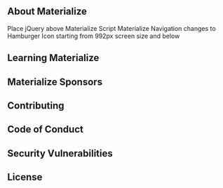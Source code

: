 ## About Materialize
Place jQuery above Materialize Script
Materialize Navigation changes to Hamburger Icon starting from 992px screen size and below

## Learning Materialize



## Materialize Sponsors




## Contributing



## Code of Conduct



## Security Vulnerabilities



## License
